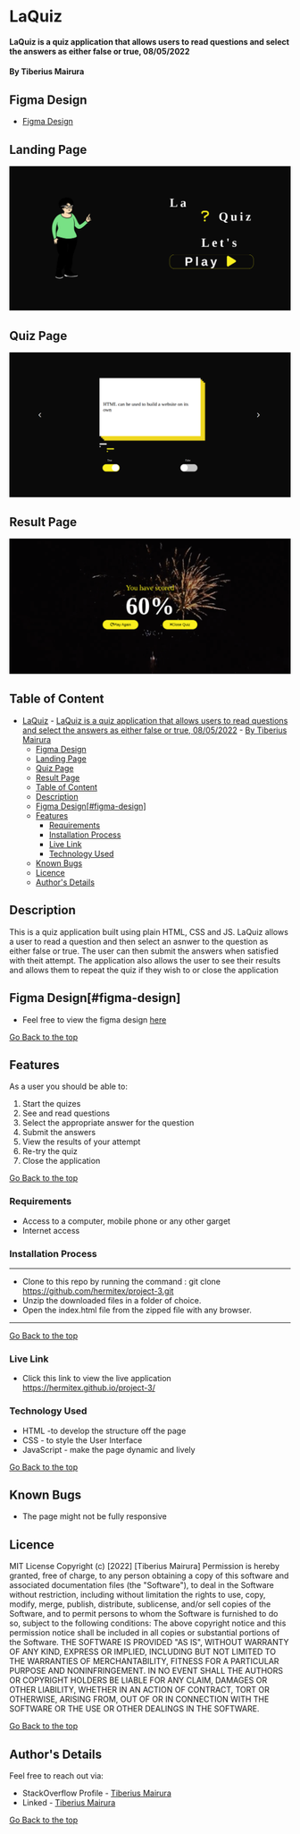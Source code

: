 # LaQuiz
#### LaQuiz is a quiz application that allows users to read questions and select the answers as either false or true, 08/05/2022

#### By Tiberius Mairura

## Figma Design
- [Figma Design](https://www.figma.com/file/UhHLiOlorSlMAvqH6N6rJ6/quiz-app?node-id=0%3A1)

## Landing Page
![image](./assets/images/landing-page.png)


## Quiz Page
![image](./assets/images/quiz-page.png)

## Result Page
![image](./assets/images/result-page.png)



## Table of Content
- [LaQuiz](#laquiz)
      - [LaQuiz is a quiz application that allows users to read questions and select the answers as either false or true, 08/05/2022](#laquiz-is-a-quiz-application-that-allows-users-to-read-questions-and-select-the-answers-as-either-false-or-true-08052022)
      - [By Tiberius Mairura](#by-tiberius-mairura)
  - [Figma Design](#figma-design)
  - [Landing Page](#landing-page)
  - [Quiz Page](#quiz-page)
  - [Result Page](#result-page)
  - [Table of Content](#table-of-content)
  - [Description](#description)
  - [Figma Design[#figma-design]](#figma-designfigma-design)
  - [Features](#features)
    - [Requirements](#requirements)
    - [Installation Process](#installation-process)
    - [Live Link](#live-link)
    - [Technology  Used](#technology--used)
  - [Known Bugs](#known-bugs)
  - [Licence](#licence)
  - [Author's Details](#authors-details)

## Description
<p>This is a quiz application built using plain HTML, CSS and JS. LaQuiz allows a user to read a question and then select an asnwer to the question as either false or true. The user can then submit the answers when satisfied with theit attempt. The application also allows the user to see their results and allows them to repeat the quiz if they wish to or close the application</p>

## Figma Design[#figma-design]
* Feel free to view the figma design [here](https://www.figma.com/file/UhHLiOlorSlMAvqH6N6rJ6/quiz-app?node-id=0%3A1)

[Go Back to the top](#LaQuiz)

## Features
As a user you should be able to:
1. Start the quizes
2. See and read questions
3. Select the appropriate answer for the question
4. Submit the answers
5. View the results of your attempt
6. Re-try the quiz
7. Close the application

[Go Back to the top](#LaQuiz)
 ###  Requirements
 * Access to  a computer, mobile phone or any other garget
 * Internet access
### Installation Process
****
* Clone to this repo by running the command : git clone https://github.com/hermitex/project-3.git
* Unzip the downloaded files in a folder of choice.
* Open the index.html file from the zipped file with any browser.
 ****
[Go Back to the top](#LaQuiz)
### Live Link
- Click this link to view the live application https://hermitex.github.io/project-3/
### Technology  Used
* HTML -to develop the structure off the page
* CSS - to style the User Interface
* JavaScript - make the page dynamic and lively

[Go Back to the top](#LaQuiz)
## Known Bugs
* The page might not be fully responsive

## Licence
MIT License
Copyright (c) [2022] [Tiberius Mairura]
Permission is hereby granted, free of charge, to any person obtaining a copy
of this software and associated documentation files (the "Software"), to deal
in the Software without restriction, including without limitation the rights
to use, copy, modify, merge, publish, distribute, sublicense, and/or sell
copies of the Software, and to permit persons to whom the Software is
furnished to do so, subject to the following conditions:
The above copyright notice and this permission notice shall be included in all
copies or substantial portions of the Software.
THE SOFTWARE IS PROVIDED "AS IS", WITHOUT WARRANTY OF ANY KIND, EXPRESS OR
IMPLIED, INCLUDING BUT NOT LIMITED TO THE WARRANTIES OF MERCHANTABILITY,
FITNESS FOR A PARTICULAR PURPOSE AND NONINFRINGEMENT. IN NO EVENT SHALL THE
AUTHORS OR COPYRIGHT HOLDERS BE LIABLE FOR ANY CLAIM, DAMAGES OR OTHER
LIABILITY, WHETHER IN AN ACTION OF CONTRACT, TORT OR OTHERWISE, ARISING FROM,
OUT OF OR IN CONNECTION WITH THE SOFTWARE OR THE USE OR OTHER DEALINGS IN THE
SOFTWARE.

[Go Back to the top](#LaQuiz)

## Author's Details
Feel free to reach out via:
* StackOverflow Profile - [Tiberius Mairura](https://stackoverflow.com/users/11869442/tiberius)
* Linked - [Tiberius Mairura](https://www.linkedin.com/in/tiberius-mairura/)

[Go Back to the top](#LaQuiz)
